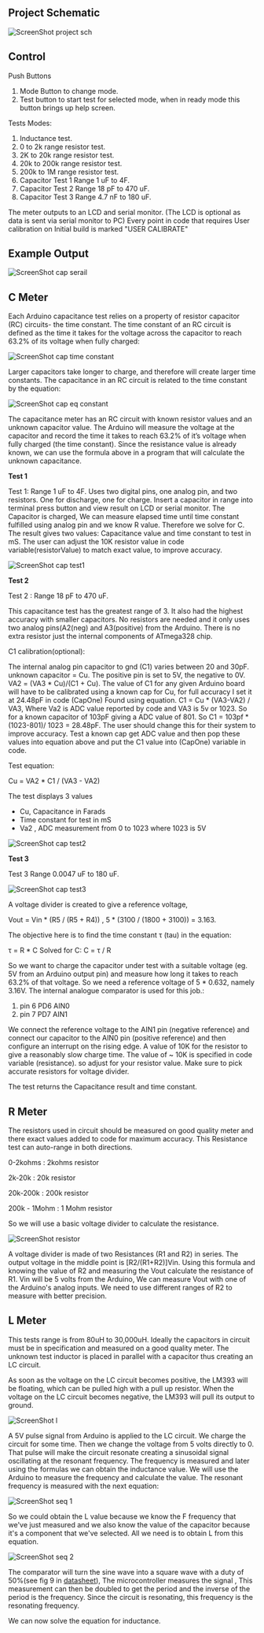 Project Schematic 
----------------------------

![ScreenShot project sch](https://github.com/gavinlyonsrepo/LCR_meter/blob/main/documentation/images/LCR_meter.png)

Control
-------------------------------

Push Buttons
1. Mode Button to change mode.
2. Test button to start test for selected mode, when in ready mode this button brings up help screen.

Tests Modes:

1. Inductance test.
2. 0 to 2k range resistor test.
3. 2K to 20k range resistor test.
4. 20k to 200k range resistor test.
5. 200k to 1M range resistor test.
6. Capacitor Test 1 Range  1 uF to 4F.
7. Capacitor Test 2 Range 18 pF to 470 uF.
8. Capacitor Test 3 Range 4.7 nF to 180 uF.

The meter outputs to an LCD and serial monitor.
(The LCD is optional as data is sent via serial monitor to PC)
Every point in code that requires User calibration on Initial build is marked "USER CALIBRATE"

Example Output
-----------------------------

![ScreenShot cap serail](https://github.com/gavinlyonsrepo/LCR_meter/blob/main/documentation/images/LCRmeterserial.jpg)


C Meter
-----------------------------------------------

Each Arduino capacitance test relies on a property of resistor capacitor (RC) circuits- the time constant. 
The time constant of an RC circuit is defined as the time it takes for the voltage across the capacitor 
to reach 63.2% of its voltage when fully charged:

![ScreenShot cap time constant](https://github.com/gavinlyonsrepo/Cap_meter_arduino/blob/master/images/ctc.jpg)

Larger capacitors take longer to charge, and therefore will create larger time constants. 
The capacitance in an RC circuit is related to the time constant by the equation:

![ScreenShot cap eq constant](https://github.com/gavinlyonsrepo/Cap_meter_arduino/blob/master/images/eq.jpg)

The capacitance meter has an RC circuit with known resistor values and an unknown capacitor value. 
The Arduino will measure the voltage at the capacitor and record the time it takes to reach 63.2% of it’s voltage when fully charged (the time constant). 
Since the resistance value is already known, 
we can use the formula above in a program that will calculate the unknown capacitance.

**Test 1**

Test 1: Range  1 uF to 4F. 
Uses two digital pins, one analog pin, and two resistors.
One for discharge, one for charge.
Insert a capacitor in range into terminal press button and view result on LCD or serial monitor.
The Capacitor is charged,  We can measure elapsed time until time constant fulfilled using analog pin and we know R 
value. Therefore we solve for C. 
The result gives two values: Capacitance value and time constant to test in mS.
The user can adjust the 10K resistor value in code variable(resistorValue) to match exact value, to improve accuracy.

![ScreenShot cap test1](https://github.com/gavinlyonsrepo/LCR_meter/blob/main/documentation/images/cap_test1.png)

**Test 2**

Test 2 : Range 18 pF to 470 uF.

This capacitance test has the greatest range of 3. It also had the highest accuracy with smaller capacitors. 
No resistors are needed and it only uses two analog pins(A2(neg) and A3(positive) from the Arduino.
There is no extra resistor just the internal components of ATmega328 chip.

C1 calibration(optional): 

The internal analog pin capacitor to gnd (C1) varies between 20 and 30pF. unknown capacitor = Cu.
The positive pin is set to 5V, the negative to 0V.
VA2 = (VA3 * Cu)/(C1 + Cu).
The value of C1 for any given Arduino board will have to be calibrated using a known cap for Cu,
for full accuracy I set it at 24.48pF in code (CapOne) Found using equation.
C1 = Cu * (VA3-VA2) / VA3, Where  Va2 is ADC value reported by code and VA3 is 5v or 1023.
So for a known capacitor of 103pF giving a ADC value of 801.
So C1 = 103pf * (1023-801)/ 1023 = 28.48pF.
The user should change this for their system to improve accuracy.
Test a known cap get ADC value and then pop these values into equation above
and put the C1 value into (CapOne) variable in code.

Test equation:

Cu = VA2 * C1 / (VA3 - VA2)

The test displays 3 values 
* Cu,  Capacitance in Farads 
* Time constant for test in mS
* Va2 , ADC measurement from 0 to 1023 where 1023 is 5V 

![ScreenShot cap test2](https://github.com/gavinlyonsrepo/LCR_meter/blob/main/documentation/images/cap_test2.png)

**Test 3** 


Test 3 Range 0.0047 uF to 180 uF.

![ScreenShot cap test3](https://github.com/gavinlyonsrepo/LCR_meter/blob/main/documentation/images/cap3_test3.png)

A voltage divider is created to give a reference voltage,

Vout = Vin * (R5 / (R5 + R4)) , 5 * (3100 / (1800 + 3100)) = 3.163.

The objective here is to find the time constant τ (tau) in the equation:

τ = R * C Solved for C: C = τ / R

So we want to charge the capacitor under test with a suitable voltage (eg. 5V from an Arduino output pin) and measure how long it takes to reach 63.2% of that voltage. So we need a reference voltage of 5 * 0.632, namely 3.16V.
The internal analogue comparator is used for this job.:

1. pin 6 PD6 AIN0
2. pin 7 PD7 AIN1
 
We connect the reference voltage to the AIN1 pin (negative reference) and connect our capacitor to the AIN0 pin (positive reference) and then configure an interrupt on the rising edge. A value of 10K for the resistor to give a reasonably slow charge time. The value of ~ 10K is specified in code variable (resistance).
so adjust for your resistor value. Make sure to pick accurate resistors for voltage divider.

The test returns the Capacitance result and time constant.

R Meter
------------------------------------

The resistors used in circuit should be measured on good quality meter 
and there exact values added to code for maximum accuracy. 
This Resistance test can auto-range in both directions. 

0-2kohms : 2kohms resistor

2k-20k : 20k resistor

20k-200k : 200k resistor

200k - 1Mohm : 1 Mohm resistor

So we will use a basic voltage divider to calculate the resistance. 

![ScreenShot resistor](https://github.com/gavinlyonsrepo/LCR_meter/blob/main/documentation/images/R_TEST.png)

A voltage divider is made of two Resistances (R1 and R2) in series. The output voltage in the middle point is [R2/(R1+R2)]Vin. Using this formula and knowing the value of R2 and measuring the Vout calculate the resistance of R1. 
Vin will be 5 volts from the Arduino, We can measure Vout with one of the Arduino's analog inputs.
We need to use different ranges of R2 to measure with better precision. 

L Meter
-----------------------------------------------

This tests range is from 80uH to 30,000uH. Ideally the capacitors in circuit must be in specification and measured on a good quality meter. The unknown test inductor is placed in parallel with a capacitor thus creating an LC circuit. 

As soon as the voltage on the LC circuit becomes positive, the LM393 will be floating, which can be pulled high with a pull up resistor. When the voltage on the LC circuit becomes negative, the LM393 will pull its output to ground. 

![ScreenShot l](https://github.com/gavinlyonsrepo/LCR_meter/blob/main/documentation/images/L_TEST.png)

A 5V pulse signal from Arduino is applied to the LC circuit. We charge the circuit for some time. Then we change the voltage from 5 volts directly to 0. That pulse will make the circuit resonate creating a  sinusoidal signal oscillating at the resonant frequency. The frequency is measured and later using the formulas we can obtain the inductance value. We will use the Arduino to measure the frequency and calculate the value. The resonant frequency is measured with the next equation: 

![ScreenShot seq 1](https://github.com/gavinlyonsrepo/LR_meter_arduino/blob/master/documentation/images/eq1.png)

So we could obtain the L value because we know the F frequency that we've just measured and we also know the value of the capacitor because it's a component that we've selected. All we need is to obtain L from this equation.


![ScreenShot seq 2](https://github.com/gavinlyonsrepo/LR_meter_arduino/blob/master/documentation/images/eq2.png)

The comparator will turn the sine wave into a square wave with a duty of 50%(see fig 9 in 
[datasheet](https://www.onsemi.com/pub/Collateral/LM393-D.PDF)),  The microcontroller measures the signal , This measurement can then be doubled to get the period and the inverse of the period is the frequency. Since the circuit is resonating, this frequency is the resonating frequency.

We can now solve the equation for inductance.

